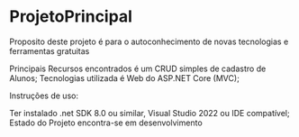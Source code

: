 # ProjetoPrincipal

Proposito deste projeto é para o autoconhecimento de novas tecnologias e ferramentas gratuitas

Principais Recursos encontrados é um CRUD simples de cadastro de Alunos;
Tecnologias utilizada é Web do ASP.NET Core (MVC);

Instruções de uso:

Ter instalado .net SDK 8.0 ou similar,
Visual Studio 2022 ou IDE compatível; Estado do Projeto encontra-se em desenvolvimento
